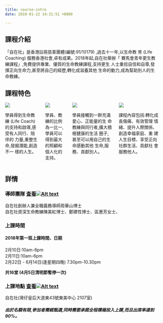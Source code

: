 ```yaml
---
title: course-intro
date: 2018-01-22 14:31:51 +0800

---
```

## 課程介紹

「自在社」是香港註冊慈善團體(編號:91/10179) ,過去十一年,以生命教
育 (Life Coaching) 服務香港社會,卓有成果。2018年起,自在社舉辦「
賽馬會青年更生教練課程」,免費提供專業、優質的生命教練課程,支持更生
人士重拾自信和自尊,發揮正向生命力,甚至將自己的經歷,轉化成滋養其他
生命的動力,成為幫助別人的生命教練。

## 課程特色
 <div class="columns text-center is-multiline is-desktop">
    <div class="column is-half-desktop style1">
        <img src="/img/features_icon1.svg" />
        <p class="text-left">
            學員得到生命教練 (Life Coach)
            的支持和啟導,感受有人同行、陪伴的
            力量,重整生命,發掘潛能,創造不一
            樣的人生。
        </p>
    </div>
    <div class="column is-half-desktop style2">
        <img src="/img/features_icon2.svg"  />
        <p class="text-left">
            學員、教練的比例為一比一,學員可以得到最大的照顧和個人化的支持。
        </p>
    </div>
    <div class="column is-half-desktop style1">
        <img src="/img/features_icon3.svg"  />
        <p class="text-left">
            學員接觸到一群充滿愛心、正能量的生
            命教練與同行者,擴大積極健康的生活
            圈子,甚至可以用自己的生命感動其他
            生命,服務、貢獻別人。
        </p>
    </div>
    <div class="column is-half-desktop style2">
        <img src="/img/features_icon4.svg"  />
        <p class="text-left">
            課程內容包括:轉化成長傷痛、有效管理
            情緒、提升人際關係、創造幸福家庭、重
            建人生目標、享受正向社群生活、貢獻社
            會服務他人。
        </p>
    </div>
</div>

## 詳情
### 導師團隊 [查看![Alt text](/img/right_arrow.svg)](/team/team)
自在社創辦人兼全職義務導師周華山博士    
自在社資深生命教練陳美紅博士、鄭建性博士、區惠芳女士、

### 上課時間
#### 2018年第一班上課時間、日期
2月10日:10am-6pm  
2月11日:10am-6pm  
2月22日 - 6月14日(逢星期四晚) 7.30pm-10.30pm  

**共16堂 (4月5日清明節暫停一次)**
### 上課地點 [查看![Alt text](/img/right_arrow.svg)](/contactus/contactus)
自在社(灣仔皇后大道東43號東美中心 2107室)  

##### 由於名額有限,參加者需經甄選,同時需要承諾全程積極投入上課,而且出席率達到90%。

